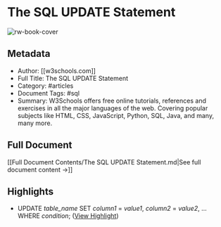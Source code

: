 # The SQL UPDATE Statement

![rw-book-cover](https://www.w3schools.com/favicon.ico)

## Metadata
- Author: [[w3schools.com]]
- Full Title: The SQL UPDATE Statement
- Category: #articles
- Document Tags:  #sql 
- Summary: W3Schools offers free online tutorials, references and exercises in all the major languages of the web. Covering popular subjects like HTML, CSS, JavaScript, Python, SQL, Java, and many, many more.

## Full Document
[[Full Document Contents/The SQL UPDATE Statement.md|See full document content →]]

## Highlights
- UPDATE *table_name* 
  SET *column1* = *value1*, *column2* = *value2*, ... 
  WHERE *condition*; ([View Highlight](https://read.readwise.io/read/01hehehxwjmg8mqad9w04w7vd2))
